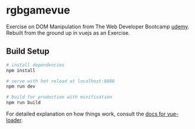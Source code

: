 # rgbgamevue

Exercise on DOM Manipulation from The Web Developer Bootcamp [udemy](https://www.udemy.com/the-web-developer-bootcamp).
Rebuilt from the ground up in vuejs as an Exercise. 

## Build Setup

``` bash
# install dependencies
npm install

# serve with hot reload at localhost:8080
npm run dev

# build for production with minification
npm run build
```

For detailed explanation on how things work, consult the [docs for vue-loader](http://vuejs.github.io/vue-loader).
